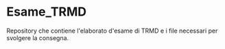 # Esame_TRMD
Repository che contiene l'elaborato d'esame di TRMD e i file necessari per svolgere la consegna.
